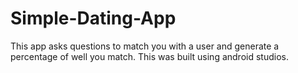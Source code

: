 # Simple-Dating-App
This app asks questions to match you with a user and generate a percentage of well you match. This was built using android studios.

